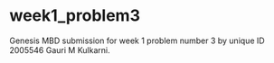 # week1_problem3
Genesis MBD submission for week 1 problem number 3 by unique ID 2005546 Gauri M Kulkarni.
